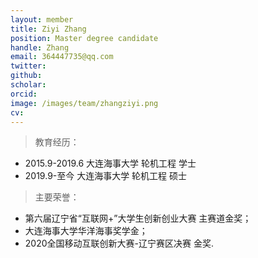 ```yaml
---
layout: member
title: Ziyi Zhang
position: Master degree candidate
handle: Zhang
email: 364447735@qq.com
twitter: 
github: 
scholar:
orcid: 
image: /images/team/zhangziyi.png
cv: 
---
```


>教育经历：

- 2015.9-2019.6 大连海事大学 轮机工程 学士 
- 2019.9-至今 大连海事大学 轮机工程 硕士 

>主要荣誉：

- 第六届辽宁省“互联网+”大学生创新创业大赛 主赛道金奖； 
- 大连海事大学华洋海事奖学金；
- 2020全国移动互联创新大赛-辽宁赛区决赛 金奖.